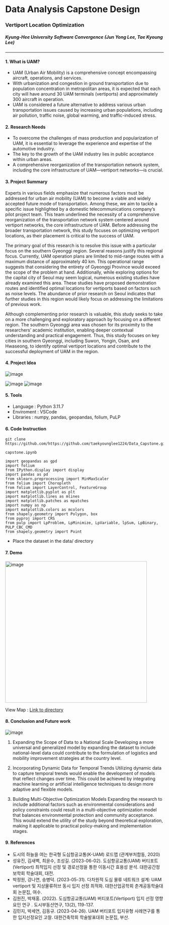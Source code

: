 # Data Analysis Capstone Design


### Vertiport Location Optimization
##### Kyung-Hee University Software Convergence (Jun Yong Lee, Tae Kyoung Lee)
------------------------------------------------------------------------------
#### 1. What is UAM?
- UAM (Urban Air Mobility) is a comprehensive concept encompassing aircraft, operations, and services.
- With urbanization and congestion in ground transportation due to population concentration in metropolitan areas, it is expected that each city will have around 30 UAM terminals (vertiports) and approximately 300 aircraft in operation.
- UAM is considered a future alternative to address various urban transportation issues caused by increasing urban populations, including air pollution, traffic noise, global warming, and traffic-induced stress.

#### 2. Research Needs
- To overcome the challenges of mass production and popularization of UAM, it is essential to leverage the experience and expertise of the automotive industry.
- The key to the growth of the UAM industry lies in public acceptance within urban areas.
- A comprehensive reorganization of the transportation network system, including the core infrastructure of UAM—vertiport networks—is crucial.
  
#### 3. Project Summary

Experts in various fields emphasize that numerous factors must be addressed for urban air mobility (UAM) to become a viable and widely accepted future mode of transportation. Among these, we aim to tackle a specific issue highlighted by a domestic telecommunications company’s pilot project team. This team underlined the necessity of a comprehensive reorganization of the transportation network system centered around vertiport networks, the core infrastructure of UAM. Before addressing the broader transportation network, this study focuses on optimizing vertiport locations, as their placement is critical to the success of UAM.

The primary goal of this research is to resolve this issue with a particular focus on the southern Gyeonggi region. Several reasons justify this regional focus. Currently, UAM operation plans are limited to mid-range routes with a maximum distance of approximately 40 km. This operational range suggests that considering the entirety of Gyeonggi Province would exceed the scope of the problem at hand. Additionally, while exploring options for the capital city of Seoul may seem logical, numerous existing studies have already examined this area. These studies have proposed demonstration routes and identified optimal locations for vertiports based on factors such as noise levels. The abundance of prior research on Seoul indicates that further studies in this region would likely focus on addressing the limitations of previous work.

Although complementing prior research is valuable, this study seeks to take on a more challenging and exploratory approach by focusing on a different region. The southern Gyeonggi area was chosen for its proximity to the researchers’ academic institution, enabling deeper contextual understanding and practical engagement. Thus, this study focuses on key cities in southern Gyeonggi, including Suwon, Yongin, Osan, and Hwaseong, to identify optimal vertiport locations and contribute to the successful deployment of UAM in the region.

#### 4. Project Idea
![image](https://github.com/user-attachments/assets/79e69214-8971-4088-9471-6dcabaeb0a1e)

![image](https://github.com/user-attachments/assets/182d6d62-3574-4390-b966-488b09086b1c)
![image](https://github.com/user-attachments/assets/76728de8-3937-40a3-a16e-563a6322c569)

#### 5. Tools
- Language : Python 3.11.7
- Enviroment : VSCode
- Libraries : numpy, pandas, geopandas, folium, PuLP


#### 6. Code Instruction
```
git clone https://github.com/https://github.com/taekyounglee1224/Data_Capstone.git
```
```
capstone.ipynb
```
```
import geopandas as gpd
import folium
from IPython.display import display
import pandas as pd
from sklearn.preprocessing import MinMaxScaler
from folium import Choropleth
from folium import LayerControl, FeatureGroup
import matplotlib.pyplot as plt
import matplotlib.lines as mlines
import matplotlib.patches as mpatches
import numpy as np
import matplotlib.colors as mcolors
from shapely.geometry import Polygon, box
from pyproj import CRS
from pulp import LpProblem, LpMinimize, LpVariable, lpSum, LpBinary, PULP_CBC_CMD
from shapely.geometry import Point
```

- Place the dataset in the data/ directory



#### 7. Demo

<img width="450" alt="image" src="https://github.com/user-attachments/assets/fe901b1d-2bee-4ddc-932b-fc7fce2bc15a">

View Map : <a href = "https://github.com/taekyounglee1224/Data_Capstone/tree/main/html">Link to directory</a>




#### 8. Conclusion and Future work

![image](https://github.com/user-attachments/assets/e620377b-e48b-4bf6-838f-03660d88251c)

1. Expanding the Scope of Data to a National Scale
Developing a more universal and generalized model by expanding the dataset to include national-level data could contribute to the formulation of logistics and mobility improvement strategies at the country level.

2. Incorporating Dynamic Data for Temporal Trends
Utilizing dynamic data to capture temporal trends would enable the development of models that reflect changes over time. This could be achieved by integrating machine learning or artificial intelligence techniques to design more adaptive and flexible models.

3. Building Multi-Objective Optimization Models
Expanding the research to include additional factors such as environmental considerations and policy constraints could result in a multi-objective optimization model that balances environmental protection and community acceptance. This would extend the utility of the study beyond theoretical exploration, making it applicable to practical policy-making and implementation stages.



#### 9. References
- 도시의 하늘을 여는 한국형 도심항공교통(K-UAM) 로드맵 (관계부처합동, 2020)
- 성유진, 김새벽, 최윤수, 조성길. (2023-06-02). 도심항공교통(UAM) 버티포트(Vertiport) 최적입지 선정 및 경로선정을 통한 이동시간 효용성 분석. 대한공간정보학회 학술대회, 대전.
- 박정원, 강나연, 송병덕. (2023-05-31). 다차원적 도심 물류 네트워크 설계: UAM vertiport 및 지상물류허브 동시 입지 선정 최적화. 대한산업공학회 춘계공동학술대회 논문집, 여수.
- 김원진, 박재홍. (2022). 도심항공교통(UAM) 버티포트(Vertiport) 입지 선정 영향요인 연구 . 도시부동산연구, 13(2), 119-137.
- 김민지, 박세연, 김동규. (2023-04-26). UAM 버티포트 입지유형 사례연구를 통한 입지선정요인 고찰. 대한건축학회 학술발표대회 논문집, 부산.
